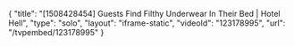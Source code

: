 {
    "title": "[1508428454] Guests Find Filthy Underwear In Their Bed | Hotel Hell",
    "type": "solo",
    "layout": "iframe-static",
    "videoId": "123178995",
    "url": "\/tvpembed\/123178995"
}